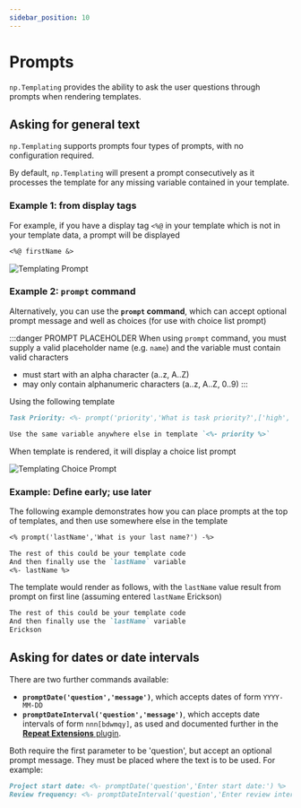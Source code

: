 ```yaml
---
sidebar_position: 10
---
```


# Prompts
`np.Templating` provides the ability to ask the user questions through prompts when rendering templates.

## Asking for general text
`np.Templating` supports prompts four types of prompts, with no configuration required.

By default, `np.Templating` will present a prompt consecutively as it processes the template for any missing variable contained in your template.

### Example 1: from display tags
For example, if you have a display tag `<%@` in your template which is not in your template data, a prompt will be displayed

```markdown
<%@ firstName &>
```

![Templating Prompt](/img/prompt-default.png)

### Example 2: `prompt` command
Alternatively, you can use the **`prompt` command**, which can accept optional prompt message and well as choices (for use with choice list prompt)

:::danger PROMPT PLACEHOLDER
When using `prompt` command, you must supply a valid placeholder name (e.g. `name`) and the variable must contain valid characters
- must start with an alpha character (a..z, A..Z)
- may only contain alphanumeric characters (a..z, A..Z, 0..9)
:::

Using the following template

```markdown
Task Priority: <%- prompt('priority','What is task priority?',['high','medium','low']) %>

Use the same variable anywhere else in template `<%- priority %>`
```

When template is rendered, it will display a choice list prompt

![Templating Choice Prompt](/img/prompt2.png)

### Example: Define early; use later
The following example demonstrates how you can place prompts at the top of templates, and then use somewhere else in the template

```markdown
<% prompt('lastName','What is your last name?') -%>

The rest of this could be your template code
And then finally use the `lastName` variable
<%- lastName %>
```

The template would render as follows, with the `lastName` value result from prompt on first line (assuming entered `lastName` Erickson)

```markdown
The rest of this could be your template code
And then finally use the `lastName` variable
Erickson
```

## Asking for dates or date intervals
There are two further commands available:
- **`promptDate('question','message')`**, which accepts dates of form `YYYY-MM-DD`
- **`promptDateInterval('question','message')`**, which accepts date intervals of form `nnn[bdwmqy]`, as used and documented further in the [**Repeat Extensions** plugin](https://github.com/NotePlan/plugins/tree/main/jgclark.RepeatExtensions).

Both require the first parameter to be 'question', but accept an optional prompt message. They must be placed where the text is to be used.  For example:

```markdown
Project start date: <%- promptDate('question','Enter start date:') %>
Review frequency: <%- promptDateInterval('question','Enter review interval:') %>
```
